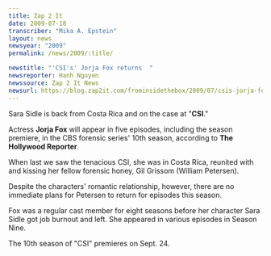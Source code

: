 ```yaml
---
title: Zap 2 It
date: 2009-07-18
transcriber: "Mika A. Epstein"
layout: news
newsyear: "2009"
permalink: /news/2009/:title/

newstitle: "'CSI's' Jorja Fox returns  "
newsreporter: Hanh Nguyen
newssource: Zap 2 It News
newsurl: https://blog.zap2it.com/frominsidethebox/2009/07/csis-jorja-fox-returns.html
---
```


 Sara Sidle is back from Costa Rica and on the case at "**CSI**."

Actress **Jorja Fox** will appear in five episodes, including the season premiere, in the CBS forensic series' 10th season, according to **The Hollywood Reporter**.

When last we saw the tenacious CSI, she was in Costa Rica, reunited with and kissing her fellow forensic honey, Gil Grissom (William Petersen).

Despite the characters' romantic relationship, however, there are no immediate plans for Petersen to return for episodes this season.

Fox was a regular cast member for eight seasons before her character Sara Sidle got job burnout and left. She appeared in various episodes in Season Nine.

The 10th season of "CSI" premieres on Sept. 24.

